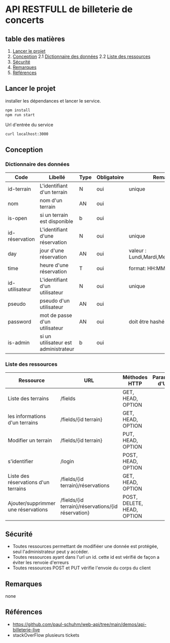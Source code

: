 # API RESTFULL de billeterie de concerts

## table des matières

1. [Lancer le projet](#Lancer-le-projet)
2. [Conception](#Conception)
    2.1 [Dictionnaire des données](#Dictionnaire-des-données)
    2.2 [Liste des ressources](#Liste-des-ressources)
3. [Sécurité](#Sécurité)
4. [Remarques](#Remarques)
5. [Références](#Références)

## Lancer le projet

installer les dépendances et lancer le service.
~~~bash
npm install
npm run start
~~~

Url d'entrée du service
~~~bash
curl localhost:3000
~~~

## Conception

### Dictionnaire des données

| Code  | Libellé | Type | Obligatoire | Remarques/Contraintes |
| ------------- | ------------- | ------------- | ------------- | ------------- |
| id-terrain  | L'identifiant d'un terrain  | N | oui | unique |
| nom | nom d'un terrain  | AN | oui |  |
| is-open | si un terrain est disponible  | b | oui |  |
| id-réservation  | L'identifiant d'une réservation  | N | oui | unique |
| day | jour d'une réservation | AN | oui | valeur : Lundi,Mardi,Mercredi,Jeudi,Vendredi,Samedi |
| time | heure d'une réservation | T | oui | format: HH:MM |
| id-utilisateur  | L'identifiant d'un utilisateur  | N | oui | unique |
| pseudo | pseudo d'un utilisateur | AN | oui |  |
| password | mot de passe d'un utilisateur | AN | oui | doit être hashé |
| is-admin | si un utilisateur est administrateur | b | oui |  |

### Liste des ressources

| Ressource  | URL | Méthodes HTTP  | Paramètre d'URL | Commentaires |
| ------------- | ------------- | ------------- | ------------- | ------------- |
| Liste des terrains  | /fields  | GET, HEAD, OPTION  |   |   |
| les informations d'un terrains  | /fields/{id terrain}  | GET, HEAD, OPTION  |   |   |
| Modifier un terrain  | /fields/{id terrain}  | PUT, HEAD, OPTION  |   | PUT est réservée au admin  |
| s'identifier  | /login  | POST, HEAD, OPTION  |   |   |
| Liste des réservations d'un terrains  | /fields/{id terrain}/réservations  | GET, HEAD, OPTION  |   |   |
| Ajouter/supprimmer une réservations  | /fields/{id terrain}/réservations/{id réservation}  | POST, DELETE, HEAD, OPTION  |   | POST et DELETE réservée au admin   |

## Sécurité

- Toutes ressources permettant de modifiéer une donnée est protégée, seul l'administrateur peut y accéder.
- Toutes ressources ayant dans l'url un id. cette id est vérifié de façon a éviter les renvoie d'erreurs
- Toutes ressources POST et PUT vérifie l'envoie du corps du client

## Remarques

none

## Références

- https://github.com/paul-schuhm/web-api/tree/main/demos/api-billeterie-live
- stackOverFlow plusieurs tickets